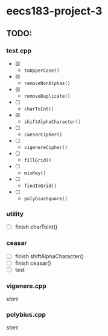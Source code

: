 # eecs183-project-3

## TODO:
### test.cpp
- [x] - `toUpperCase()`
- [x] - `removeNonAlphas()`
- [x] - `removeDuplicate()`
- [ ] - `charToInt()`
- [x] - `shiftAlphaCharacter()`
- [ ] - `caesarCipher()`
- [ ] - `vigenereCipher()`
- [ ] - `fillGrid()`
- [ ] - `mixKey()`
- [ ] - `findInGrid()`
- [ ] - `polybiusSquare()`
### utility 
- [ ] finish charToInt()
### ceasar
- [ ] finish shiftAlphaCharacter()
- [ ] finish ceasar()
- [ ] test
### vigenere.cpp
_start_
### polybius.cpp
_start_
